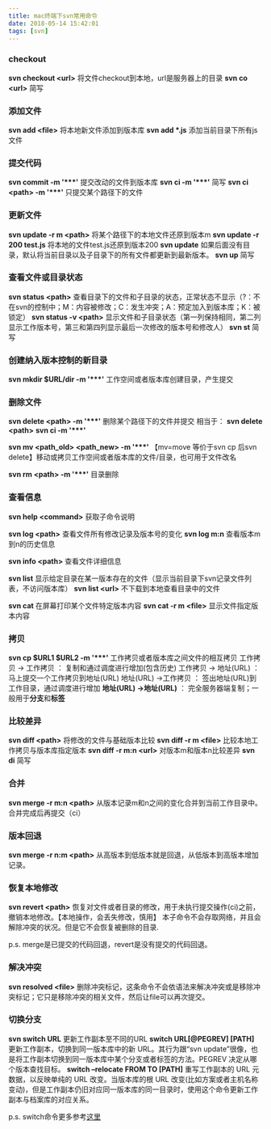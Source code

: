```yaml
---
title: mac终端下svn常用命令
date: 2018-05-14 15:42:01
tags: [svn]
---
```

### checkout
**svn checkout &lt;url&gt;** 将文件checkout到本地，url是服务器上的目录
**svn co &lt;url&gt;** 简写

### 添加文件
**svn add &lt;file&gt;** 将本地新文件添加到版本库
**svn add \*.js** 添加当前目录下所有js文件

### 提交代码
**svn commit -m '\*\*\*'** 提交改动的文件到版本库
**svn ci -m '\*\*\*'** 简写
**svn ci &lt;path&gt; -m '\*\*\*'** 只提交某个路径下的文件

### 更新文件
**svn update -r m &lt;path&gt;** 将某个路径下的本地文件还原到版本m
**svn update -r 200 test.js** 将本地的文件test.js还原到版本200
**svn update** 如果后面没有目录，默认将当前目录以及子目录下的所有文件都更新到最新版本。
**svn up** 简写

### 查看文件或目录状态
**svn status &lt;path&gt;** 查看目录下的文件和子目录的状态，正常状态不显示（?：不在svn的控制中；M：内容被修改；C：发生冲突；A：预定加入到版本库；K：被锁定）
**svn status -v &lt;path&gt;** 显示文件和子目录状态（第一列保持相同，第二列显示工作版本号，第三和第四列显示最后一次修改的版本号和修改人）
**svn st** 简写

### 创建纳入版本控制的新目录
**svn mkdir $URL/dir -m '\*\*\*'** 工作空间或者版本库创建目录，产生提交

### 删除文件
**svn delete &lt;path&gt; -m '\*\*\*'** 删除某个路径下的文件并提交
相当于：
**svn delete &lt;path&gt;**
**svn ci -m '\*\*\*'**

**svn mv &lt;path_old&gt; &lt;path_new&gt; -m '\*\*\*'** 【mv=move  等价于svn cp 后svn delete】移动或拷贝工作空间或者版本库的文件/目录，也可用于文件改名

**svn rm &lt;path&gt; -m '\*\*\*'** 目录删除

### 查看信息
**svn help &lt;command&gt;** 获取子命令说明

**svn log &lt;path&gt;**  查看文件所有修改记录及版本号的变化
**svn log m:n** 查看版本m到n的历史信息

**svn info &lt;path&gt;** 查看文件详细信息

**svn list** 显示给定目录在某一版本存在的文件（显示当前目录下svn记录文件列表，不访问版本库）
**svn list &lt;url&gt;** 不下载到本地查看目录中的文件

**svn cat** 在屏幕打印某个文件特定版本内容
**svn cat -r m &lt;file&gt;** 显示文件指定版本内容

### 拷贝
**svn cp $URL1 $URL2 -m '\*\*\*'** 工作拷贝或者版本库之间文件的相互拷贝
工作拷贝  -> 工作拷贝  ：  复制和通过调度进行增加(包含历史)
工作拷贝  -> 地址(URL) ： 马上提交一个工作拷贝到地址(URL)
地址(URL) ->工作拷贝  ：  签出地址(URL)到工作目录，通过调度进行增加
**地址(URL) ->地址(URL)** ： 完全服务器端复制；一般用于**分支**和**标签**

### 比较差异
**svn diff &lt;path&gt;** 将修改的文件与基础版本比较
**svn diff -r m &lt;file&gt;** 比较本地工作拷贝与版本库指定版本
**svn diff -r m:n &lt;url&gt;** 对版本m和版本n比较差异
**svn di** 简写

### 合并
**svn merge -r m:n &lt;path&gt;** 从版本记录m和n之间的变化合并到当前工作目录中。
合并完成后再提交（ci）

### 版本回退
**svn merge -r n:m &lt;path&gt;**
从高版本到低版本就是回退，从低版本到高版本增加记录。

### 恢复本地修改
**svn revert &lt;path&gt;** 恢复对文件或者目录的修改，用于未执行提交操作(ci)之前，撤销本地修改。【本地操作，会丢失修改，慎用】
本子命令不会存取网络，并且会解除冲突的状况。但是它不会恢复被删除的目录.

p.s. merge是已提交的代码回退，revert是没有提交的代码回退。

### 解决冲突
**svn resolved &lt;file&gt;** 删除冲突标记，这条命令不会依语法来解决冲突或是移除冲突标记；它只是移除冲突的相关文件，然后让file可以再次提交。

### 切换分支
**svn switch URL** 更新工作副本至不同的URL
**switch URL\[@PEGREV\] \[PATH\]** 更新工作副本，切换到同一版本库中的新 URL。其行为跟“svn update”很像，也是将工作副本切换到同一版本库中某个分支或者标签的方法。PEGREV 决定从哪个版本查找目标。
**switch –relocate FROM TO \[PATH\]** 重写工作副本的 URL 元数据，以反映单纯的 URL 改变。当版本库的根 URL 改变(比如方案或者主机名称变动)，但是工作副本仍旧对应同一版本库的同一目录时，使用这个命令更新工作副本与档案库的对应关系。

p.s. switch命令更多参考[这里](https://blog.csdn.net/jk110333/article/details/9301283)

